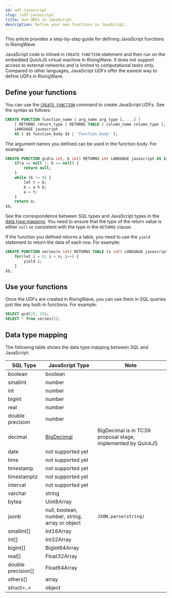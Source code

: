 ```yaml
---
id: udf-javascript
slug: /udf-javascript
title: Use UDFs in JavaScript
description: Define your own functions in JavaScript.
---
```

<head>
  <link rel="canonical" href="https://docs.risingwave.com/docs/current/udf-javascript/" />
</head>

This article provides a step-by-step guide for defining JavaScript functions in RisingWave.

JavaScript code is inlined in `CREATE FUNCTION` statement and then run on the embedded QuickJS virtual machine in RisingWave. It does not support access to external networks and is limited to computational tasks only. Compared to other languages, JavaScript UDFs offer the easiest way to define UDFs in RisingWave.

## Define your functions

You can use the [`CREATE FUNCTION`](/sql/commands/sql-create-function.md) command to create JavaScript UDFs. See the syntax as follows:

```sql
CREATE FUNCTION function_name ( arg_name arg_type [, ...] )
    [ RETURNS return_type | RETURNS TABLE ( column_name column_type [, ...] ) ]
    LANGUAGE javascript
    AS [ $$ function_body $$ | 'function_body' ];
```

The argument names you defined can be used in the function body. For example:

```sql
CREATE FUNCTION gcd(a int, b int) RETURNS int LANGUAGE javascript AS $$
    if(a == null || b == null) {
        return null;
    }
    while (b != 0) {
        let t = b;
        b = a % b;
        a = t;
    }
    return a;
$$;
```

See the correspondence between SQL types and JavaScript types in the [data type mapping](udf-javascript.md#appendix-type-mapping). You need to ensure that the type of the return value is either `null` or consistent with the type in the `RETURNS` clause.

If the function you defined returns a table, you need to use the `yield` statement to return the data of each row. For example:

```sql
CREATE FUNCTION series(n int) RETURNS TABLE (x int) LANGUAGE javascript AS $$
    for(let i = 0; i < n; i++) {
        yield i;
    }
$$;
```

## Use your functions

Once the UDFs are created in RisingWave, you can use them in SQL queries just like any built-in functions. For example:

```sql
SELECT gcd(25, 15);
SELECT * from series(5);
```

## Data type mapping

The following table shows the data type mapping between SQL and JavaScript:

| SQL Type              | JavaScript Type       | Note          |
| --------------------- | ------------- | --------------------- |
| boolean               | boolean       |                       |
| smallint              | number        |                       |
| int                   | number        |                       |
| bigint                | number        |                       |
| real                  | number        |                       |
| double precision      | number        |                       |
| decimal               | [BigDecimal]  | BigDecimal is in TC39 proposal stage, implemented by QuickJS |
| date                  | not supported yet  |                  |
| time                  | not supported yet  |                  |
| timestamp             | not supported yet  |                  |
| timestamptz           | not supported yet  |                  |
| interval              | not supported yet  |                  |
| varchar               | string        |                       |
| bytea                 | Uint8Array    |                       |
| jsonb                 | null, boolean, number, string, array or object | `JSON.parse(string)`  |
| smallint[]            | Int16Array    |                       |
| int[]                 | Int32Array    |                       |
| bigint[]              | BigInt64Array |                       |
| real[]                | Float32Array  |                       |
| double precision[]    | Float64Array  |                       |
| others[]              | array         |                       |
| struct<..>            | object        |                       |

[BigDecimal]: https://github.com/tc39/proposal-decimal/blob/b958a7206774e86b1d443bd6b4926ec9342a9181/bigdecimal-reference.md
